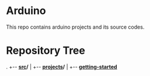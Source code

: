 # Arduino
This repo contains arduino projects and its source codes.
# Repository Tree
.
+-- **[src](/src)/**
|   +-- **[projects](/src/projects)/**
    |   +-- **[getting-started](/src/projects/getting-started)**
        

